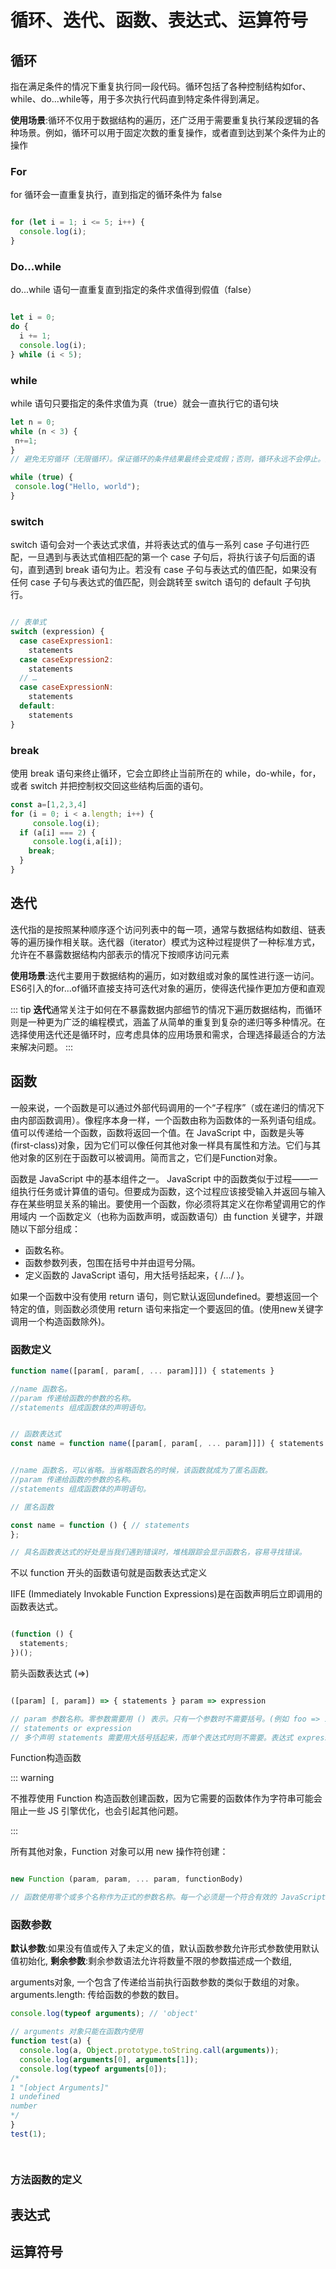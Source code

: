 # 循环、迭代、函数、表达式、运算符号

## 循环

指在满足条件的情况下重复执行同一段代码。循环包括了各种控制结构如for、while、do...while等，用于多次执行代码直到特定条件得到满足。

**使用场景**:循环不仅用于数据结构的遍历，还广泛用于需要重复执行某段逻辑的各种场景。例如，循环可以用于固定次数的重复操作，或者直到达到某个条件为止的操作

### For

for 循环会一直重复执行，直到指定的循环条件为 false

```js

for (let i = 1; i <= 5; i++) {
  console.log(i);
}

```

### Do...while

do...while 语句一直重复直到指定的条件求值得到假值（false）

```js

let i = 0;
do {
  i += 1;
  console.log(i);
} while (i < 5);


```

### while

 while 语句只要指定的条件求值为真（true）就会一直执行它的语句块

 ```js
 let n = 0;
while (n < 3) {
  n+=1;
}
// 避免无穷循环（无限循环）。保证循环的条件结果最终会变成假；否则，循环永远不会停止。因为条件永远不会变成假值

while (true) {
  console.log("Hello, world");
}

 ```

### switch

switch 语句会对一个表达式求值，并将表达式的值与一系列 case 子句进行匹配，一旦遇到与表达式值相匹配的第一个 case 子句后，将执行该子句后面的语句，直到遇到 break 语句为止。若没有 case 子句与表达式的值匹配，如果没有任何 case 子句与表达式的值匹配，则会跳转至 switch 语句的 default 子句执行。

```js

// 表单式
switch (expression) {
  case caseExpression1:
    statements
  case caseExpression2:
    statements
  // …
  case caseExpressionN:
    statements
  default:
    statements
}

```

### break

使用 break 语句来终止循环，它会立即终止当前所在的 while，do-while，for，或者 switch 并把控制权交回这些结构后面的语句。

```js
const a=[1,2,3,4]
for (i = 0; i < a.length; i++) {
     console.log(i);
  if (a[i] === 2) {
     console.log(i,a[i]);
    break;
  }
}

```

## 迭代

迭代指的是按照某种顺序逐个访问列表中的每一项，通常与数据结构如数组、链表等的遍历操作相关联。迭代器（iterator）模式为这种过程提供了一种标准方式，允许在不暴露数据结构内部表示的情况下按顺序访问元素

**使用场景**:迭代主要用于数据结构的遍历，如对数组或对象的属性进行逐一访问。ES6引入的for...of循环直接支持可迭代对象的遍历，使得迭代操作更加方便和直观

::: tip
**迭代**通常关注于如何在不暴露数据内部细节的情况下遍历数据结构，而循环则是一种更为广泛的编程模式，涵盖了从简单的重复到复杂的递归等多种情况。在选择使用迭代还是循环时，应考虑具体的应用场景和需求，合理选择最适合的方法来解决问题。
:::

## 函数

一般来说，一个函数是可以通过外部代码调用的一个“子程序”（或在递归的情况下由内部函数调用）。像程序本身一样，一个函数由称为函数体的一系列语句组成。值可以传递给一个函数，函数将返回一个值。在 JavaScript 中，函数是头等 (first-class)对象，因为它们可以像任何其他对象一样具有属性和方法。它们与其他对象的区别在于函数可以被调用。简而言之，它们是Function对象。

函数是 JavaScript 中的基本组件之一。
JavaScript 中的函数类似于过程——一组执行任务或计算值的语句。但要成为函数，这个过程应该接受输入并返回与输入存在某些明显关系的输出。要使用一个函数，你必须将其定义在你希望调用它的作用域内
一个函数定义（也称为函数声明，或函数语句）由 function 关键字，并跟随以下部分组成：

* 函数名称。
* 函数参数列表，包围在括号中并由逗号分隔。
* 定义函数的 JavaScript 语句，用大括号括起来，{ /*…*/ }。

如果一个函数中没有使用 return 语句，则它默认返回undefined。要想返回一个特定的值，则函数必须使用 return 语句来指定一个要返回的值。(使用new关键字调用一个构造函数除外)。

### 函数定义

```js
function name([param[, param[, ... param]]]) { statements }

//name 函数名。
//param 传递给函数的参数的名称。
//statements 组成函数体的声明语句。


// 函数表达式
const name = function name([param[, param[, ... param]]]) { statements }


//name 函数名，可以省略。当省略函数名的时候，该函数就成为了匿名函数。
//param 传递给函数的参数的名称。
//statements 组成函数体的声明语句。

// 匿名函数

const name = function () { // statements
};

// 具名函数表达式的好处是当我们遇到错误时，堆栈跟踪会显示函数名，容易寻找错误。

```

不以 function 开头的函数语句就是函数表达式定义

IIFE (Immediately Invokable Function Expressions)是在函数声明后立即调用的函数表达式。

``` js

(function () {
  statements;
})();

```

箭头函数表达式 (=>)

``` js

([param] [, param]) => { statements } param => expression

// param 参数名称。零参数需要用 () 表示。只有一个参数时不需要括号。(例如 foo => 1)
// statements or expression
// 多个声明 statements 需要用大括号括起来，而单个表达式时则不需要。表达式 expression 也是该函数的隐式返回值。
```

Function构造函数

::: warning

不推荐使用 Function 构造函数创建函数，因为它需要的函数体作为字符串可能会阻止一些 JS 引擎优化，也会引起其他问题。

:::

所有其他对象，Function 对象可以用 new 操作符创建：

``` js

new Function (param, param, ... param, functionBody)

// 函数使用零个或多个名称作为正式的参数名称。每一个必须是一个符合有效的 JavaScript 标识符规则的字符串或用逗号分隔的字符串列表
```

### 函数参数

**默认参数**:如果没有值或传入了未定义的值，默认函数参数允许形式参数使用默认值初始化,
**剩余参数**:剩余参数语法允许将数量不限的参数描述成一个数组,

arguments对象, 一个包含了传递给当前执行函数参数的类似于数组的对象。arguments.length: 传给函数的参数的数目。

``` js
console.log(typeof arguments); // 'object'

// arguments 对象只能在函数内使用
function test(a) {
  console.log(a, Object.prototype.toString.call(arguments));
  console.log(arguments[0], arguments[1]);
  console.log(typeof arguments[0]);
/*
1 "[object Arguments]"
1 undefined
number
*/
}
test(1);

 
```

### 方法函数的定义

## 表达式

## 运算符号
